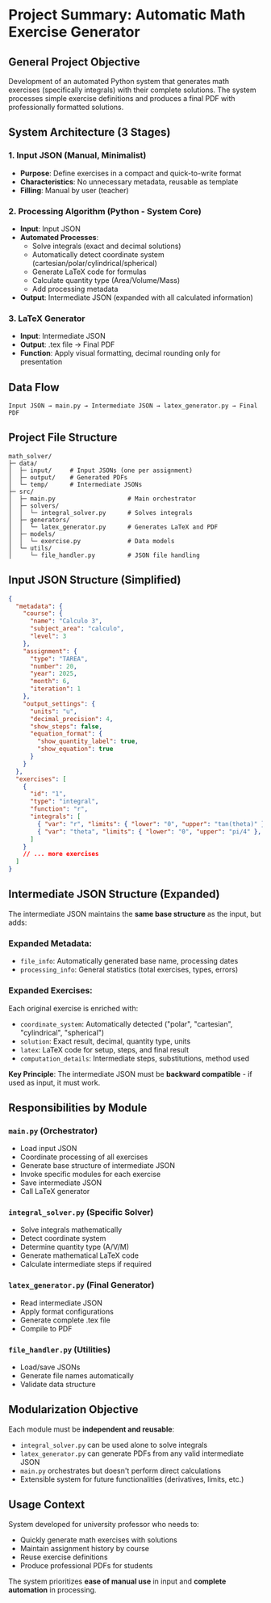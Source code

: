 # Project Summary: Automatic Math Exercise Generator

## General Project Objective

Development of an automated Python system that generates math exercises (specifically integrals) with their complete solutions. The system processes simple exercise definitions and produces a final PDF with professionally formatted solutions.

## System Architecture (3 Stages)

### 1. **Input JSON** (Manual, Minimalist)
- **Purpose**: Define exercises in a compact and quick-to-write format
- **Characteristics**: No unnecessary metadata, reusable as template
- **Filling**: Manual by user (teacher)

### 2. **Processing Algorithm** (Python - System Core)
- **Input**: Input JSON
- **Automated Processes**:
  - Solve integrals (exact and decimal solutions)
  - Automatically detect coordinate system (cartesian/polar/cylindrical/spherical)
  - Generate LaTeX code for formulas
  - Calculate quantity type (Area/Volume/Mass)
  - Add processing metadata
- **Output**: Intermediate JSON (expanded with all calculated information)

### 3. **LaTeX Generator**
- **Input**: Intermediate JSON
- **Output**: .tex file → Final PDF
- **Function**: Apply visual formatting, decimal rounding only for presentation

## Data Flow
```
Input JSON → main.py → Intermediate JSON → latex_generator.py → Final PDF
```

## Project File Structure

```
math_solver/
├─ data/
│  ├─ input/     # Input JSONs (one per assignment)
│  ├─ output/    # Generated PDFs
│  └─ temp/      # Intermediate JSONs
├─ src/
│  ├─ main.py                    # Main orchestrator
│  ├─ solvers/
│  │  └─ integral_solver.py      # Solves integrals
│  ├─ generators/
│  │  └─ latex_generator.py      # Generates LaTeX and PDF
│  ├─ models/
│  │  └─ exercise.py             # Data models
│  └─ utils/
│     └─ file_handler.py         # JSON file handling
```

## Input JSON Structure (Simplified)

```json
{
  "metadata": {
    "course": {
      "name": "Calculo 3",
      "subject_area": "calculo",
      "level": 3
    },
    "assignment": {
      "type": "TAREA",
      "number": 20,
      "year": 2025,
      "month": 6,
      "iteration": 1
    },
    "output_settings": {
      "units": "u",
      "decimal_precision": 4,
      "show_steps": false,
      "equation_format": {
        "show_quantity_label": true,
        "show_equation": true
      }
    }
  },
  "exercises": [
    {
      "id": "1",
      "type": "integral",
      "function": "r",
      "integrals": [
        { "var": "r", "limits": { "lower": "0", "upper": "tan(theta)" }, "order": 1 },
        { "var": "theta", "limits": { "lower": "0", "upper": "pi/4" }, "order": 2 }
      ]
    }
    // ... more exercises
  ]
}
```

## Intermediate JSON Structure (Expanded)

The intermediate JSON maintains the **same base structure** as the input, but adds:

### Expanded Metadata:
- `file_info`: Automatically generated base name, processing dates
- `processing_info`: General statistics (total exercises, types, errors)

### Expanded Exercises:
Each original exercise is enriched with:
- `coordinate_system`: Automatically detected ("polar", "cartesian", "cylindrical", "spherical")
- `solution`: Exact result, decimal, quantity type, units
- `latex`: LaTeX code for setup, steps, and final result
- `computation_details`: Intermediate steps, substitutions, method used

**Key Principle**: The intermediate JSON must be **backward compatible** - if used as input, it must work.

## Responsibilities by Module

### `main.py` (Orchestrator)
- Load input JSON
- Coordinate processing of all exercises
- Generate base structure of intermediate JSON
- Invoke specific modules for each exercise
- Save intermediate JSON
- Call LaTeX generator

### `integral_solver.py` (Specific Solver)
- Solve integrals mathematically
- Detect coordinate system
- Determine quantity type (A/V/M)
- Generate mathematical LaTeX code
- Calculate intermediate steps if required

### `latex_generator.py` (Final Generator)
- Read intermediate JSON
- Apply format configurations
- Generate complete .tex file
- Compile to PDF

### `file_handler.py` (Utilities)
- Load/save JSONs
- Generate file names automatically
- Validate data structure

## Modularization Objective

Each module must be **independent and reusable**:
- `integral_solver.py` can be used alone to solve integrals
- `latex_generator.py` can generate PDFs from any valid intermediate JSON
- `main.py` orchestrates but doesn't perform direct calculations
- Extensible system for future functionalities (derivatives, limits, etc.)

## Usage Context

System developed for university professor who needs to:
- Quickly generate math exercises with solutions
- Maintain assignment history by course
- Reuse exercise definitions
- Produce professional PDFs for students

The system prioritizes **ease of manual use** in input and **complete automation** in processing.